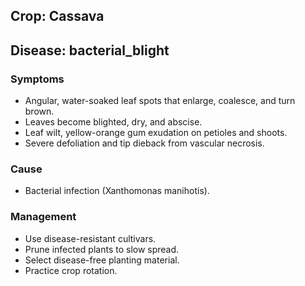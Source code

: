 ## Crop: Cassava
## Disease: bacterial_blight

### Symptoms
- Angular, water-soaked leaf spots that enlarge, coalesce, and turn brown.
- Leaves become blighted, dry, and abscise.
- Leaf wilt, yellow-orange gum exudation on petioles and shoots.
- Severe defoliation and tip dieback from vascular necrosis.

### Cause
- Bacterial infection (Xanthomonas manihotis).

### Management
- Use disease-resistant cultivars.
- Prune infected plants to slow spread.
- Select disease-free planting material.
- Practice crop rotation. 
